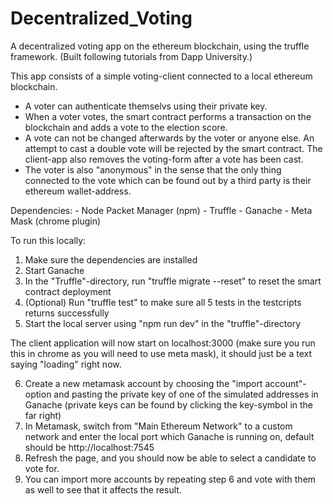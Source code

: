 # Decentralized_Voting
A decentralized voting app on the ethereum blockchain, using the truffle framework. (Built following tutorials from Dapp University.)

This app consists of a simple voting-client connected to a local ethereum blockchain.
- A voter can authenticate themselvs using their private key.
- When a voter votes, the smart contract performs a transaction on the blockchain and adds a vote to the election score.
- A vote can not be changed afterwards by the voter or anyone else. An attempt to cast a double vote will be rejected by the smart contract. The client-app also removes the voting-form after a vote has been cast.
- The voter is also "anonymous" in the sense that the only thing connected to the vote which can be found out by a third party is their ethereum wallet-address.

Dependencies:
    - Node Packet Manager (npm)
    - Truffle
    - Ganache
    - Meta Mask (chrome plugin)

To run this locally:
1. Make sure the dependencies are installed
2. Start Ganache
3. In the "Truffle"-directory, run "truffle migrate --reset" to reset the smart contract deployment
4. (Optional) Run "truffle test" to make sure all 5 tests in the testcripts returns successfully
5. Start the local server using "npm run dev" in the "truffle"-directory

The client application will now start on localhost:3000 (make sure you run this in chrome as you will need to use meta mask), it should just be a text saying "loading" right now.

6. Create a new metamask account by choosing the "import account"-option and pasting the private key of one of the simulated addresses in Ganache (private keys can be found by clicking the key-symbol in the far right)
7. In Metamask, switch from "Main Ethereum Network" to a custom network and enter the local port which Ganache is running on, default should be http://localhost:7545
8. Refresh the page, and you should now be able to select a candidate to vote for.
9. You can import more accounts by repeating step 6 and vote with them as well to see that it affects the result.
